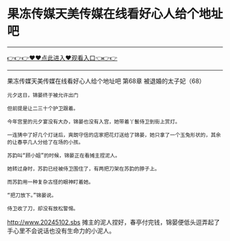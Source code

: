 # 果冻传媒天美传媒在线看好心人给个地址吧

<hr/><a href="https://github.com/etdfr/piqi/issues/1">👉👉👉♥♥点此进入♥观看入口👈👉👉</a><hr/>

果冻传媒天美传媒在线看好心人给个地址吧
第68章 被退婚的太子妃（68）

    元夕这日，锦晏终于被允许出门

    但前提是让二三十个护卫跟着。

    今年宫里的元夕宴没有大办，锦晏也没有入宫，她带着丫鬟侍卫到街上赏灯。

    一连猜中了好几个灯谜后，爽朗守信的店家把花灯送给了锦晏，她只拿了一个玉兔形状的，其余的让春亭几人分给了在场的小孩。

    苏韵叫“顾小姐”的时候，锦晏正在看摊主捏泥人。

    她转过身时，苏韵已经被侍卫围住了，有两把刀架在苏韵的脖子上。

    而苏韵用一种复杂古怪的眼神盯着她。

    “把刀放下。”锦晏说。

    侍卫收了刀，却没有放松警惕。
http://www.20245102.sbs
    摊主的泥人捏好，春亭付完钱，锦晏便低头逗弄起了手心里不会说话也没有生命力的小泥人。
